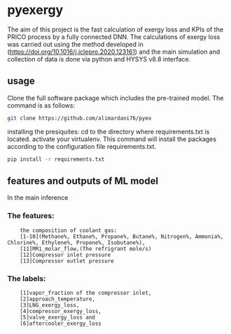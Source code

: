 # pyexergy
The aim of this project is the fast calculation of exergy loss and KPIs of the PRICO process by a fully connected DNN. The calculations of exergy loss was carried out using the method developed in (https://doi.org/10.1016/j.jclepro.2020.123161) and the main simulation and collection of data is done via python and HYSYS v8.8 interface.
## usage
Clone the full software package which includes the pre-trained model. The command is as follows:
```bash
git clone https://github.com/alimardani76/pyex
```
installing the presiquites:
cd to the directory where requirements.txt is located. 
activate your virtualenv. This command will install the packages according to the configuration file requirements.txt.
```bash
pip install -r requirements.txt 
```
## features and outputs of ML model 
In the main inference
### The features:
        the composition of coolant gas:
        [1-10](Methane%, Ethane%, Propane%, Butane%, Nitrogen%, Ammonia%, Chlorine%, Ethylene%, Propene%, Isobutane%),
        [11]MR1_molar_flow,(The refrigrant mole/s) 
        [12]Compressor inlet pressure
        [13]Compressor outlet pressure
### The labels:
        [1]vapor_fraction of the compressor inlet,
        [2]approach_temperature,
        [3]LNG_exergy_loss,
        [4]compressor_exergy_loss,
        [5]valve_exergy_loss and
        [6]aftercooler_exergy_loss
